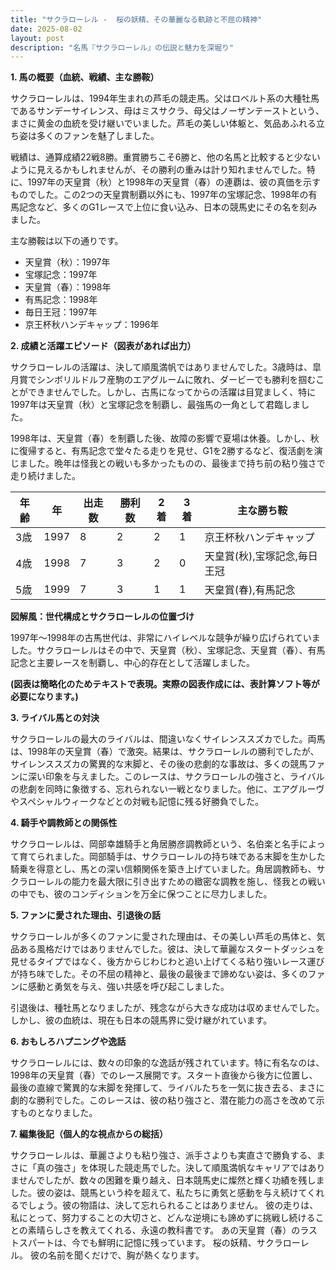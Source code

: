 ```yaml
---
title: "サクラローレル -  桜の妖精、その華麗なる軌跡と不屈の精神"
date: 2025-08-02
layout: post
description: "名馬『サクラローレル』の伝説と魅力を深堀り"
---
```


**1. 馬の概要（血統、戦績、主な勝鞍）**

サクラローレルは、1994年生まれの芦毛の競走馬。父はロベルト系の大種牡馬であるサンデーサイレンス、母はミスサクラ、母父はノーザンテーストという、まさに黄金の血統を受け継いでいました。芦毛の美しい体躯と、気品あふれる立ち姿は多くのファンを魅了しました。

戦績は、通算成績22戦8勝。重賞勝ちこそ6勝と、他の名馬と比較すると少ないように見えるかもしれませんが、その勝利の重みは計り知れませんでした。特に、1997年の天皇賞（秋）と1998年の天皇賞（春）の連覇は、彼の真価を示すものでした。この2つの天皇賞制覇以外にも、1997年の宝塚記念、1998年の有馬記念など、多くのG1レースで上位に食い込み、日本の競馬史にその名を刻みました。

主な勝鞍は以下の通りです。

* 天皇賞（秋）：1997年
* 宝塚記念：1997年
* 天皇賞（春）：1998年
* 有馬記念：1998年
* 毎日王冠：1997年
* 京王杯秋ハンデキャップ：1996年


**2. 成績と活躍エピソード（図表があれば出力）**

サクラローレルの活躍は、決して順風満帆ではありませんでした。3歳時は、皐月賞でシンボリルドルフ産駒のエアグルームに敗れ、ダービーでも勝利を掴むことができませんでした。しかし、古馬になってからの活躍は目覚ましく、特に1997年は天皇賞（秋）と宝塚記念を制覇し、最強馬の一角として君臨しました。

1998年は、天皇賞（春）を制覇した後、故障の影響で夏場は休養。しかし、秋に復帰すると、有馬記念で堂々たる走りを見せ、G1を2勝するなど、復活劇を演じました。晩年は怪我との戦いも多かったものの、最後まで持ち前の粘り強さで走り続けました。

| 年齢 | 年 | 出走数 | 勝利数 | 2着 | 3着 | 主な勝ち鞍 |
|---|---|---|---|---|---|---|
| 3歳 | 1997 | 8 | 2 | 2 | 1 | 京王杯秋ハンデキャップ |
| 4歳 | 1998 | 7 | 3 | 2 | 0 | 天皇賞(秋),宝塚記念,毎日王冠 |
| 5歳 | 1999 | 7 | 3 | 1 | 1 | 天皇賞(春),有馬記念 |


**図解風：世代構成とサクラローレルの位置づけ**

1997年～1998年の古馬世代は、非常にハイレベルな競争が繰り広げられていました。サクラローレルはその中で、天皇賞（秋）、宝塚記念、天皇賞（春）、有馬記念と主要レースを制覇し、中心的存在として活躍しました。


**(図表は簡略化のためテキストで表現。実際の図表作成には、表計算ソフト等が必要になります。)**


**3. ライバル馬との対決**

サクラローレルの最大のライバルは、間違いなくサイレンススズカでした。両馬は、1998年の天皇賞（春）で激突。結果は、サクラローレルの勝利でしたが、サイレンススズカの驚異的な末脚と、その後の悲劇的な事故は、多くの競馬ファンに深い印象を与えました。このレースは、サクラローレルの強さと、ライバルの悲劇を同時に象徴する、忘れられない一戦となりました。他に、エアグルーヴやスペシャルウィークなどとの対戦も記憶に残る好勝負でした。


**4. 騎手や調教師との関係性**

サクラローレルは、岡部幸雄騎手と角居勝彦調教師という、名伯楽と名手によって育てられました。岡部騎手は、サクラローレルの持ち味である末脚を生かした騎乗を得意とし、馬との深い信頼関係を築き上げていました。角居調教師も、サクラローレルの能力を最大限に引き出すための緻密な調教を施し、怪我との戦いの中でも、彼のコンディションを万全に保つことに尽力しました。


**5. ファンに愛された理由、引退後の話**

サクラローレルが多くのファンに愛された理由は、その美しい芦毛の馬体と、気品ある風格だけではありませんでした。彼は、決して華麗なスタートダッシュを見せるタイプではなく、後方からじわじわと追い上げてくる粘り強いレース運びが持ち味でした。その不屈の精神と、最後の最後まで諦めない姿は、多くのファンに感動と勇気を与え、強い共感を呼び起こしました。

引退後は、種牡馬となりましたが、残念ながら大きな成功は収めませんでした。しかし、彼の血統は、現在も日本の競馬界に受け継がれています。


**6. おもしろハプニングや逸話**

サクラローレルには、数々の印象的な逸話が残されています。特に有名なのは、1998年の天皇賞（春）でのレース展開です。スタート直後から後方に位置し、最後の直線で驚異的な末脚を発揮して、ライバルたちを一気に抜き去る、まさに劇的な勝利でした。このレースは、彼の粘り強さと、潜在能力の高さを改めて示すものとなりました。


**7. 編集後記（個人的な視点からの総括）**

サクラローレルは、華麗さよりも粘り強さ、派手さよりも実直さで勝負する、まさに「真の強さ」を体現した競走馬でした。決して順風満帆なキャリアではありませんでしたが、数々の困難を乗り越え、日本競馬史に燦然と輝く功績を残しました。彼の姿は、競馬という枠を超えて、私たちに勇気と感動を与え続けてくれるでしょう。彼の物語は、決して忘れられることはありません。  彼の走りは、私にとって、努力することの大切さと、どんな逆境にも諦めずに挑戦し続けることの素晴らしさを教えてくれる、永遠の教科書です。  あの天皇賞（春）のラストスパートは、今でも鮮明に記憶に残っています。  桜の妖精、サクラローレル。  彼の名前を聞くだけで、胸が熱くなります。
